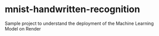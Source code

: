 # mnist-handwritten-recognition
Sample project to understand the deployment of the Machine Learning Model on Render
